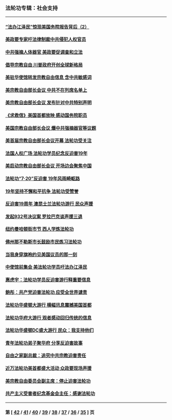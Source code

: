 ### 法轮功专辑：社会支持
---
#### [“法办江泽民”惊现美国务院报告背后（2）](../../pages/nf4386/n10625157.md) 
#### [美政要专家吁法律制裁中共侵犯人权官员](../../pages/nf4386/n10617257.md) 
#### [中共强摘人体器官 美政要促调查和立法](../../pages/nf4386/n10615969.md) 
#### [倡导宗教自由 川普政府开创全球新格局](../../pages/nf4386/n10614209.md) 
#### [美驻华使馆转发宗教自由信息 含中共敏感词](../../pages/nf4386/n10607944.md) 
#### [美宗教自由部长会议 中共不在列席名单上](../../pages/nf4386/n10606835.md) 
#### [美宗教自由部长会议 发布针对中共特别声明](../../pages/nf4386/n10593613.md) 
#### [《求救信》美国首都放映 感动国务院职员](../../pages/nf4386/n10589728.md) 
#### [美国宗教自由部长会议 爆中共强摘器官等议题](../../pages/nf4386/n10589573.md) 
#### [美首届宗教自由部长会议开幕 法轮功受关注](../../pages/nf4386/n10589593.md) 
#### [法国人权广场 法轮功学员纪念反迫害19年](../../pages/nf4386/n10586601.md) 
#### [美启动宗教自由部长会议 开场边会聚焦中国](../../pages/nf4386/n10585465.md) 
#### [法轮功“7‧20”反迫害 19年风雨崎岖路](../../pages/nf4386/n10570834.md) 
#### [19年坚持不懈和平抗争 法轮功受赞誉](../../pages/nf4386/n10578183.md) 
#### [反迫害19周年 澳昆士兰法轮功游行 民众声援](../../pages/nf4386/n10571030.md) 
#### [发起932号决议案 罗拉巴克谈声援三退](../../pages/nf4386/n10529564.md) 
#### [纽约曼哈顿街市节 西人学炼法轮功](../../pages/nf4386/n10529490.md) 
#### [佛州那不勒斯市长鼓励市民炼习法轮功](../../pages/nf4386/n10522464.md) 
#### [当我身穿旗袍约见美国议员的那一刻](../../pages/nf4386/n10515021.md) 
#### [中使馆前集会 美法轮功学员吁法办江泽民](../../pages/nf4386/n10511932.md) 
#### [惠虎宇：法轮功学员反迫害游行释重要信息](../../pages/nf4386/n10494842.md) 
#### [鲍彤：共产党迫害法轮功 应受全世界谴责](../../pages/nf4386/n10504459.md) 
#### [法轮功华盛顿大游行 横幅讯息震撼美国首都](../../pages/nf4386/n10501285.md) 
#### [法轮功华府大游行 观者感动回归传统的信息](../../pages/nf4386/n10501518.md) 
#### [法轮功华盛顿DC盛大游行  民众：我支持他们](../../pages/nf4386/n10501439.md) 
#### [青年法轮功弟子聚华府 分享反迫害故事](../../pages/nf4386/n10497309.md) 
#### [自由之家副总裁：追究中共宗教迫害责任](../../pages/nf4386/n10501017.md) 
#### [近万法轮功美首都盛大活动 众政要现场声援](../../pages/nf4386/n10500867.md) 
#### [美宗教自由委员会副主席：停止迫害法轮功](../../pages/nf4386/n10500729.md) 
#### [共产主义受害者纪念基金会主任：感谢法轮功](../../pages/nf4386/n10500679.md) 

---
#### 第 [ [42](./42.md) / [41](./41.md) / [40](./40.md) / [39](./39.md) / [38](./38.md) / [37](./37.md) / [36](./36.md) / [35](./35.md) ] 页
